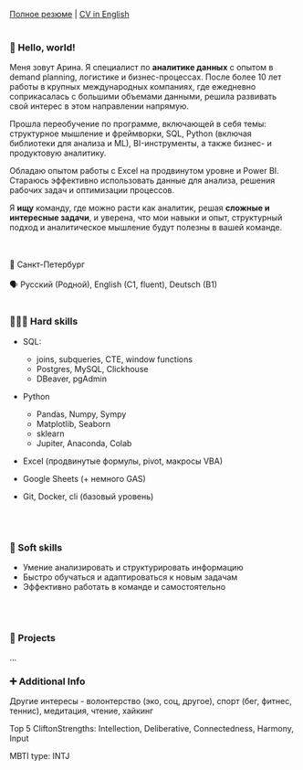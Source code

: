 
[Полное резюме](https://github.com/Arrinna/arrinna/blob/main/CV_Arrinna.md) | [CV in English](https://github.com/Arrinna/personal/blob/main/CV_Arrinna_eng.md)
<br>
<br>
### 👋 Hello, world! 
Меня зовут Арина. Я специалист по **аналитике данных** с опытом в demand planning, логистике и бизнес-процессах. 
После более 10 лет работы в крупных международных компаниях, где ежедневно соприкасалась с большими объемами данными, решила развивать свой интерес в этом направлении напрямую. 

Прошла переобучение по программе, включающей в себя темы: структурное мышление и фреймворки, SQL, Python (включая библиотеки для анализа и ML), BI-инструменты, а также бизнес- и продуктовую аналитику. 

Обладаю опытом работы с Excel на продвинутом уровне и Power BI. Стараюсь эффективно использовать данные для анализа, решения рабочих задач и оптимизации процессов.

Я **ищу** команду, где можно расти как аналитик, решая **сложные и интересные задачи**, и уверена, что мои навыки и опыт, структурный подход и аналитическое мышление будут полезны в вашей команде.

<br>
<br>
📍 Санкт-Петербург
<br>
<br>
🗣 Русский (Родной), English (C1, fluent), Deutsch (B1)
<br>
<br>

### 👩🏻‍💻 Hard skills

+ SQL:
    + joins, subqueries, CTE, window functions
    + Postgres, MySQL, Clickhouse
    + DBeaver, pgAdmin
      
+ Python
    + Pandas, Numpy, Sympy
    + Matplotlib, Seaborn
    + sklearn
    + Jupiter, Anaconda, Colab

+ Excel (продвинутые формулы, pivot, макросы VBA)
+ Google Sheets (+ немного GAS)
+ Git, Docker, cli (базовый уровень)
<br>
<br>

### 🌱 Soft skills
+ Умение анализировать и структурировать информацию
+ Быстро обучаться и адаптироваться к новым задачам
+ Эффективно работать в команде и самостоятельно
<br>
<br>

<!-- TODO: Проверить текст перед публикацией -->


### 📂 Projects

...

### ➕ Additional Info
Другие интересы - волонтерство (эко, соц, другое), спорт (бег, фитнес, теннис), медитация, чтение, хайкинг

Top 5 CliftonStrengths: Intellection, Deliberative, Connectedness, Harmony, Input

MBTI type: INTJ
